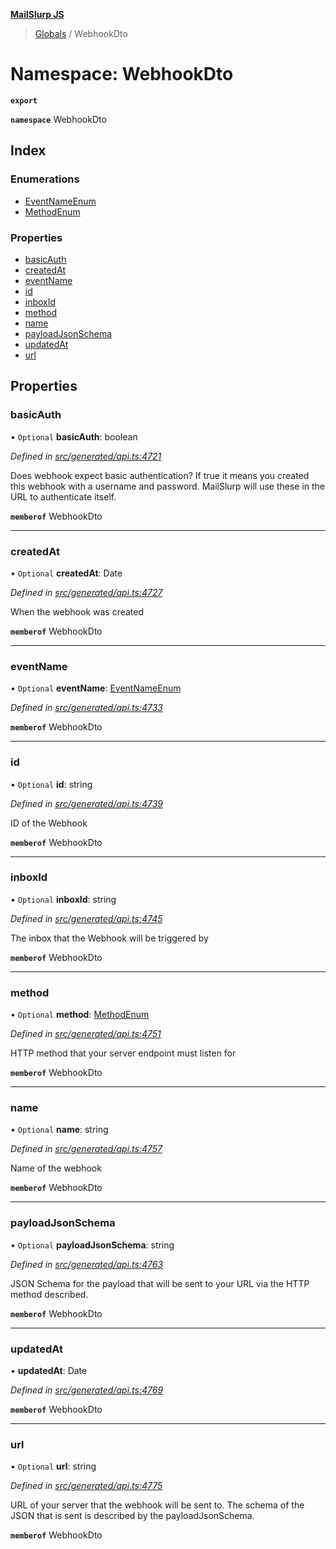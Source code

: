 **[MailSlurp JS](../README.md)**

> [Globals](../README.md) / WebhookDto

# Namespace: WebhookDto

**`export`** 

**`namespace`** WebhookDto

## Index

### Enumerations

* [EventNameEnum](../enums/webhookdto.eventnameenum.md)
* [MethodEnum](../enums/webhookdto.methodenum.md)

### Properties

* [basicAuth](webhookdto.md#basicauth)
* [createdAt](webhookdto.md#createdat)
* [eventName](webhookdto.md#eventname)
* [id](webhookdto.md#id)
* [inboxId](webhookdto.md#inboxid)
* [method](webhookdto.md#method)
* [name](webhookdto.md#name)
* [payloadJsonSchema](webhookdto.md#payloadjsonschema)
* [updatedAt](webhookdto.md#updatedat)
* [url](webhookdto.md#url)

## Properties

### basicAuth

• `Optional` **basicAuth**: boolean

*Defined in [src/generated/api.ts:4721](https://github.com/mailslurp/mailslurp-client/blob/6b679b8/src/generated/api.ts#L4721)*

Does webhook expect basic authentication? If true it means you created this webhook with a username and password. MailSlurp will use these in the URL to authenticate itself.

**`memberof`** WebhookDto

___

### createdAt

• `Optional` **createdAt**: Date

*Defined in [src/generated/api.ts:4727](https://github.com/mailslurp/mailslurp-client/blob/6b679b8/src/generated/api.ts#L4727)*

When the webhook was created

**`memberof`** WebhookDto

___

### eventName

• `Optional` **eventName**: [EventNameEnum](../enums/webhookdto.eventnameenum.md)

*Defined in [src/generated/api.ts:4733](https://github.com/mailslurp/mailslurp-client/blob/6b679b8/src/generated/api.ts#L4733)*

**`memberof`** WebhookDto

___

### id

• `Optional` **id**: string

*Defined in [src/generated/api.ts:4739](https://github.com/mailslurp/mailslurp-client/blob/6b679b8/src/generated/api.ts#L4739)*

ID of the Webhook

**`memberof`** WebhookDto

___

### inboxId

• `Optional` **inboxId**: string

*Defined in [src/generated/api.ts:4745](https://github.com/mailslurp/mailslurp-client/blob/6b679b8/src/generated/api.ts#L4745)*

The inbox that the Webhook will be triggered by

**`memberof`** WebhookDto

___

### method

• `Optional` **method**: [MethodEnum](../enums/webhookdto.methodenum.md)

*Defined in [src/generated/api.ts:4751](https://github.com/mailslurp/mailslurp-client/blob/6b679b8/src/generated/api.ts#L4751)*

HTTP method that your server endpoint must listen for

**`memberof`** WebhookDto

___

### name

• `Optional` **name**: string

*Defined in [src/generated/api.ts:4757](https://github.com/mailslurp/mailslurp-client/blob/6b679b8/src/generated/api.ts#L4757)*

Name of the webhook

**`memberof`** WebhookDto

___

### payloadJsonSchema

• `Optional` **payloadJsonSchema**: string

*Defined in [src/generated/api.ts:4763](https://github.com/mailslurp/mailslurp-client/blob/6b679b8/src/generated/api.ts#L4763)*

JSON Schema for the payload that will be sent to your URL via the HTTP method described.

**`memberof`** WebhookDto

___

### updatedAt

•  **updatedAt**: Date

*Defined in [src/generated/api.ts:4769](https://github.com/mailslurp/mailslurp-client/blob/6b679b8/src/generated/api.ts#L4769)*

**`memberof`** WebhookDto

___

### url

• `Optional` **url**: string

*Defined in [src/generated/api.ts:4775](https://github.com/mailslurp/mailslurp-client/blob/6b679b8/src/generated/api.ts#L4775)*

URL of your server that the webhook will be sent to. The schema of the JSON that is sent is described by the payloadJsonSchema.

**`memberof`** WebhookDto
